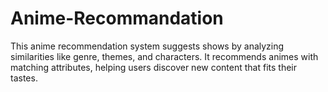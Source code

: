 # Anime-Recommandation
This anime recommendation system suggests shows by analyzing similarities like genre, themes, and characters. It recommends animes with matching attributes, helping users discover new content that fits their tastes.
